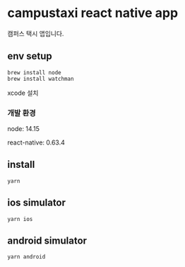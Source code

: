 # campustaxi react native app

캠퍼스 택시 앱입니다.

## env setup

```shell
brew install node
brew install watchman
```

xcode 설치

### 개발 환경

node: 14.15

react-native: 0.63.4

## install

```shell
yarn
```

## ios simulator

```shell
yarn ios
```

## android simulator

```shell
yarn android
```
